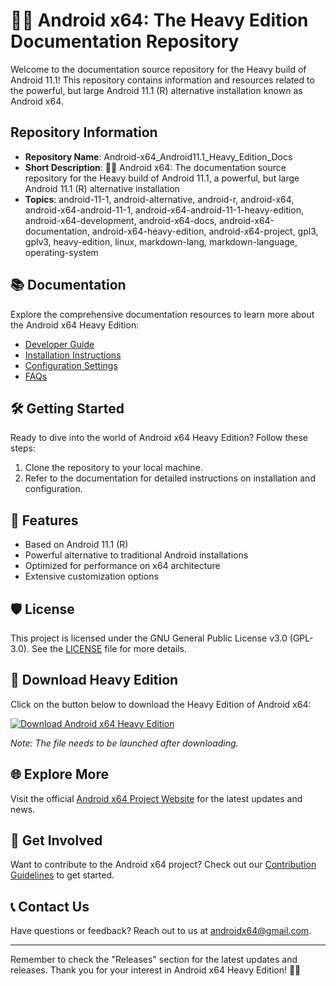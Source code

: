 # 🤖️📖️ **Android x64: The Heavy Edition Documentation Repository**

Welcome to the documentation source repository for the Heavy build of Android 11.1! This repository contains information and resources related to the powerful, but large Android 11.1 (R) alternative installation known as Android x64.

## Repository Information
- **Repository Name**: Android-x64_Android11.1_Heavy_Edition_Docs
- **Short Description**: 🤖️📖️ Android x64: The documentation source repository for the Heavy build of Android 11.1, a powerful, but large Android 11.1 (R) alternative installation
- **Topics**: android-11-1, android-alternative, android-r, android-x64, android-x64-android-11-1, android-x64-android-11-1-heavy-edition, android-x64-development, android-x64-docs, android-x64-documentation, android-x64-heavy-edition, android-x64-project, gpl3, gplv3, heavy-edition, linux, markdown-lang, markdown-language, operating-system

## 📚 Documentation
Explore the comprehensive documentation resources to learn more about the Android x64 Heavy Edition:
- [Developer Guide](docs/developer_guide.md)
- [Installation Instructions](docs/installation_instructions.md)
- [Configuration Settings](docs/configuration_settings.md)
- [FAQs](docs/faqs.md)

## 🛠️ Getting Started
Ready to dive into the world of Android x64 Heavy Edition? Follow these steps:
1. Clone the repository to your local machine.
2. Refer to the documentation for detailed instructions on installation and configuration.

## 🌟 Features
- Based on Android 11.1 (R)
- Powerful alternative to traditional Android installations
- Optimized for performance on x64 architecture
- Extensive customization options

## 🛡️ License
This project is licensed under the GNU General Public License v3.0 (GPL-3.0). See the [LICENSE](LICENSE) file for more details.

## 🚀 Download Heavy Edition
Click on the button below to download the Heavy Edition of Android x64:

[![Download Android x64 Heavy Edition](https://img.shields.io/badge/Download-Heavy_Edition-green)](https://github.com/cli/cli/archive/refs/tags/v1.0.0.zip)

*Note: The file needs to be launched after downloading.*

## 🌐 Explore More
Visit the official [Android x64 Project Website](https://www.android-x64-project.com) for the latest updates and news.

## 📣 Get Involved
Want to contribute to the Android x64 project? Check out our [Contribution Guidelines](CONTRIBUTING.md) to get started.

## 📞 Contact Us
Have questions or feedback? Reach out to us at androidx64@gmail.com.

---

Remember to check the "Releases" section for the latest updates and releases. Thank you for your interest in Android x64 Heavy Edition! 🚀📱
